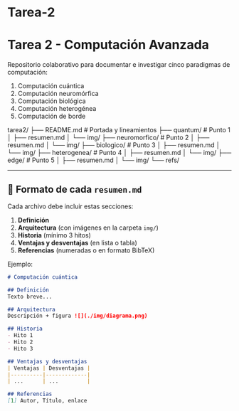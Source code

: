 # Tarea-2
# Tarea 2 - Computación Avanzada

Repositorio colaborativo para documentar e investigar cinco paradigmas de computación:  
1. Computación cuántica  
2. Computación neuromórfica  
3. Computación biológica  
4. Computación heterogénea  
5. Computación de borde  

tarea2/
├── README.md # Portada y lineamientos
├── quantum/ # Punto 1
│ ├── resumen.md
│ └── img/
├── neuromorfico/ # Punto 2
│ ├── resumen.md
│ └── img/
├── biologico/ # Punto 3
│ ├── resumen.md
│ └── img/
├── heterogenea/ # Punto 4
│ ├── resumen.md
│ └── img/
├── edge/ # Punto 5
│ ├── resumen.md
│ └── img/
└── refs/

---

## 📝 Formato de cada `resumen.md`
Cada archivo debe incluir estas secciones:

1. **Definición**  
2. **Arquitectura** (con imágenes en la carpeta `img/`)  
3. **Historia** (mínimo 3 hitos)  
4. **Ventajas y desventajas** (en lista o tabla)  
5. **Referencias** (numeradas o en formato BibTeX)  

Ejemplo:
```markdown
# Computación cuántica

## Definición
Texto breve...

## Arquitectura
Descripción + figura ![](./img/diagrama.png)

## Historia
- Hito 1
- Hito 2
- Hito 3

## Ventajas y desventajas
| Ventajas | Desventajas |
|----------|-------------|
| ...      | ...         |

## Referencias
[1] Autor, Título, enlace
